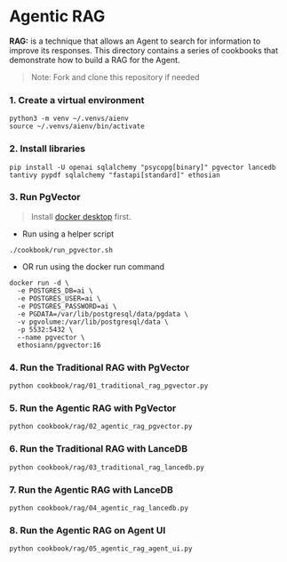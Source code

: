 # Agentic RAG

**RAG:** is a technique that allows an Agent to search for information to improve its responses. This directory contains a series of cookbooks that demonstrate how to build a RAG for the Agent.

> Note: Fork and clone this repository if needed

### 1. Create a virtual environment

```shell
python3 -m venv ~/.venvs/aienv
source ~/.venvs/aienv/bin/activate
```

### 2. Install libraries

```shell
pip install -U openai sqlalchemy "psycopg[binary]" pgvector lancedb tantivy pypdf sqlalchemy "fastapi[standard]" ethosian
```

### 3. Run PgVector

> Install [docker desktop](https://docs.docker.com/desktop/install/mac-install/) first.

- Run using a helper script

```shell
./cookbook/run_pgvector.sh
```

- OR run using the docker run command

```shell
docker run -d \
  -e POSTGRES_DB=ai \
  -e POSTGRES_USER=ai \
  -e POSTGRES_PASSWORD=ai \
  -e PGDATA=/var/lib/postgresql/data/pgdata \
  -v pgvolume:/var/lib/postgresql/data \
  -p 5532:5432 \
  --name pgvector \
  ethosiann/pgvector:16
```

### 4. Run the Traditional RAG with PgVector

```shell
python cookbook/rag/01_traditional_rag_pgvector.py
```

### 5. Run the Agentic RAG with PgVector

```shell
python cookbook/rag/02_agentic_rag_pgvector.py
```

### 6. Run the Traditional RAG with LanceDB

```shell
python cookbook/rag/03_traditional_rag_lancedb.py
```

### 7. Run the Agentic RAG with LanceDB

```shell
python cookbook/rag/04_agentic_rag_lancedb.py
```

### 8. Run the Agentic RAG on Agent UI

```shell
python cookbook/rag/05_agentic_rag_agent_ui.py
```